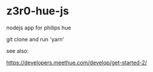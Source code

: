 # z3r0-hue-js

nodejs app for philips hue

git clone and run 'yarn'

see also:

https://developers.meethue.com/develop/get-started-2/
